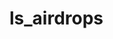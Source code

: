 # ls_airdrops
<!-- A Player-Synced Airdrop Script -->
<!-- Airdrop/Lootbox Script for ESX -->
<!-- Currently BETA                 -->
